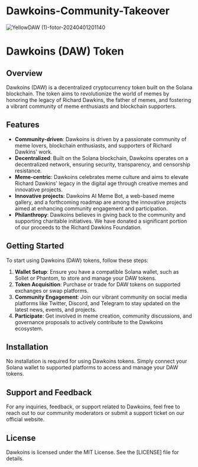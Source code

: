 # Dawkoins-Community-Takeover


![YellowDAW (1)-fotor-20240401201140](https://github.com/Jinjo2222/Dawkoins-Community-Takeover/assets/162817068/c786fca5-798f-413d-b95f-5f09732e7b5f)

# Dawkoins (DAW) Token

## Overview

Dawkoins (DAW) is a decentralized cryptocurrency token built on the Solana blockchain. The token aims to revolutionize the world of memes by honoring the legacy of Richard Dawkins, the father of memes, and fostering a vibrant community of meme enthusiasts and blockchain supporters.

## Features

- **Community-driven**: Dawkoins is driven by a passionate community of meme lovers, blockchain enthusiasts, and supporters of Richard Dawkins' work.
- **Decentralized**: Built on the Solana blockchain, Dawkoins operates on a decentralized network, ensuring security, transparency, and censorship resistance.
- **Meme-centric**: Dawkoins celebrates meme culture and aims to elevate Richard Dawkins' legacy in the digital age through creative memes and innovative projects.
- **Innovative projects**: Dawkoins AI Meme Bot, a web-based meme gallery, and a forthcoming roadmap are among the innovative projects aimed at enhancing community engagement and participation.
- **Philanthropy**: Dawkoins believes in giving back to the community and supporting charitable initiatives. We have donated a significant portion of our proceeds to the Richard Dawkins Foundation.

## Getting Started

To start using Dawkoins (DAW) tokens, follow these steps:

1. **Wallet Setup**: Ensure you have a compatible Solana wallet, such as Sollet or Phantom, to store and manage your DAW tokens.
2. **Token Acquisition**: Purchase or trade for DAW tokens on supported exchanges or swap platforms.
3. **Community Engagement**: Join our vibrant community on social media platforms like Twitter, Discord, and Telegram to stay updated on the latest news, events, and projects.
4. **Participate**: Get involved in meme creation, community discussions, and governance proposals to actively contribute to the Dawkoins ecosystem.

## Installation

No installation is required for using Dawkoins tokens. Simply connect your Solana wallet to supported platforms to access and manage your DAW tokens.

## Support and Feedback

For any inquiries, feedback, or support related to Dawkoins, feel free to reach out to our community moderators or submit a support ticket on our official website.

## License

Dawkoins is licensed under the MIT License. See the [LICENSE] file for details.

